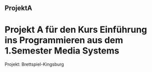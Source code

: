 ## ProjektA

# Projekt A für den Kurs Einführung ins Programmieren aus dem 1.Semester Media Systems

Projekt: Brettspiel-Kingsburg
